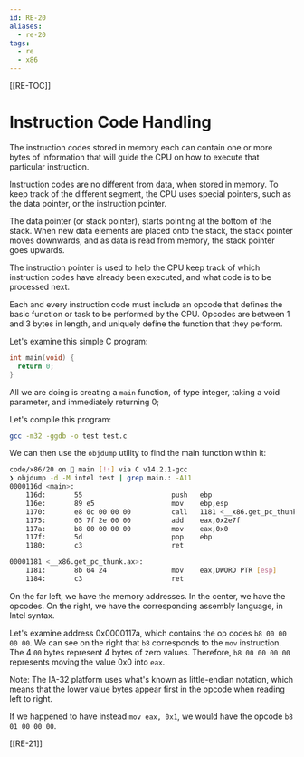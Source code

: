 ```yaml
---
id: RE-20
aliases:
  - re-20
tags:
  - re
  - x86
---
```


[[RE-TOC]]

# Instruction Code Handling

The instruction codes stored in memory each can contain one or more bytes of information that will guide the CPU on how to execute that particular instruction.

Instruction codes are no different from data, when stored in memory. To keep track of the different segment, the CPU uses special pointers, such as the data pointer, or the instruction pointer.

The data pointer (or stack pointer), starts pointing at the bottom of the stack. When new data elements are placed onto the stack, the stack pointer moves downwards, and as data is read from memory, the stack pointer goes upwards.

The instruction pointer is used to help the CPU keep track of which instruction codes have already been executed, and what code is to be processed next.

Each and every instruction code must include an opcode that defines the basic function or task to be performed by the CPU. Opcodes are between 1 and 3 bytes in length, and uniquely define the function that they perform.

Let's examine this simple C program:

```c
int main(void) {
  return 0;
}
```

All we are doing is creating a `main` function, of type integer, taking a void parameter, and immediately returning 0;

Let's compile this program:

```bash
gcc -m32 -ggdb -o test test.c
```

We can then use the `objdump` utility to find the main function within it:

```bash
code/x86/20 on  main [!⇡] via C v14.2.1-gcc
❯ objdump -d -M intel test | grep main.: -A11
0000116d <main>:
    116d:       55                      push   ebp
    116e:       89 e5                   mov    ebp,esp
    1170:       e8 0c 00 00 00          call   1181 <__x86.get_pc_thunk.ax>
    1175:       05 7f 2e 00 00          add    eax,0x2e7f
    117a:       b8 00 00 00 00          mov    eax,0x0
    117f:       5d                      pop    ebp
    1180:       c3                      ret

00001181 <__x86.get_pc_thunk.ax>:
    1181:       8b 04 24                mov    eax,DWORD PTR [esp]
    1184:       c3                      ret

```

On the far left, we have the memory addresses. In the center, we have the opcodes. On the right, we have the corresponding assembly language, in Intel syntax.

Let's examine address 0x0000117a, which contains the op codes `b8 00 00 00 00`. We can see on the right that `b8` corresponds to the `mov` instruction. The 4 `00` bytes represent 4 bytes of zero values. Therefore, `b8 00 00 00 00` represents moving the value 0x0 into `eax`.

Note: The IA-32 platform uses what's known as little-endian notation, which means that the lower value bytes appear first in the opcode when reading left to right.

If we happened to have instead `mov eax, 0x1`, we would have the opcode `b8 01 00 00 00`.

[[RE-21]]
